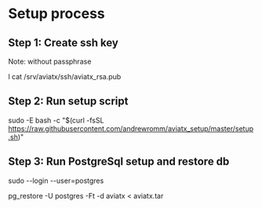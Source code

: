# Setup process

## Step 1: Create ssh key
Note: without passphrase

l
cat /srv/aviatx/ssh/aviatx_rsa.pub

## Step 2: Run setup script

sudo -E bash -c "$(curl -fsSL https://raw.githubusercontent.com/andrewromm/aviatx_setup/master/setup.sh)"


## Step 3: Run PostgreSql setup and restore db

sudo --login --user=postgres

pg_restore -U postgres -Ft -d aviatx < aviatx.tar

